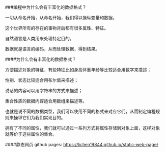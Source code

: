 ###编程中为什么会有丰富化的数据格式？

一切从命名开始，从命名开始，我们得以操纵变量和数据。

这个世界所有的存在的事物背后都有很多属性、特征。

自然语言是人类用来处理特定目的。

数据就是语言的编码，从而处理数据，得到结果。

####为什么会有丰富化的数据格式？

方便描述对象的特征，有些特征比如身高体重年龄等比较适合用数字来描述；

性别、状态比较适合用布尔值来描述；

说话的内容可以用字符串的方式来描述；

集合性质的数据内容适合用数组来描述等。

也就是说不同的数据类型，我们可以使用不同的格式来对应它们，从而制定编程规则来操纵它们为我们实现目的。

拥有了不同的属性，我们就可以通过一系列方式将属性存储到对象上面，这样对象就等价于这些属性的集合。

####静态网页
github pages: https://lichen19844.github.io/static-web-page/
